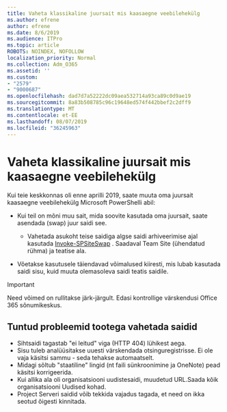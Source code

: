 ```yaml
---
title: Vaheta klassikaline juursait mis kaasaegne veebilehekülg
ms.author: efrene
author: efrene
ms.date: 8/6/2019
ms.audience: ITPro
ms.topic: article
ROBOTS: NOINDEX, NOFOLLOW
localization_priority: Normal
ms.collection: Adm_O365
ms.assetid: ''
ms.custom:
- "2579"
- "9000687"
ms.openlocfilehash: dad7d7a52222dc09aea532714a93ca89c0d9ae19
ms.sourcegitcommit: 8a83b508785c96c19648ed574f442bbef2c2dff9
ms.translationtype: MT
ms.contentlocale: et-EE
ms.lasthandoff: 08/07/2019
ms.locfileid: "36245963"
---
```

# <a name="swap-your-classic-root-site-with-a-modern-site"></a>Vaheta klassikaline juursait mis kaasaegne veebilehekülg

Kui teie keskkonnas oli enne aprilli 2019, saate muuta oma juursait kaasaegne veebilehekülg Microsoft PowerShelli abil:

- Kui teil on mõni muu sait, mida soovite kasutada oma juursait, saate asendada (swap) juur saidi see. 
    - Vahetada asukoht teise saidiga algse saidi arhiveerimise ajal kasutada [Invoke-SPSiteSwap](https://docs.microsoft.com/powershell/module/sharepoint-online/invoke-spositeswap?view=sharepoint-ps) . Saadaval Team Site (ühendatud rühma) ja teatise ala. 

- Võetakse kasutusele täiendavad võimalused kiiresti, mis lubab kasutada saidi sisu, kuid muuta olemasoleva saidi teatis saidile. 
>[!Important]
>Need võimed on rullitakse järk-järgult. Edasi kontrollige värskendusi Office 365 sõnumikeskus. 

## <a name="known-issues-with-swapping-sites"></a>Tuntud probleemid tootega vahetada saidid

- Sihtsaidi tagastab "ei leitud" viga (HTTP 404) lühikest aega.
- Sisu tuleb analüüsitakse uuesti värskendada otsinguregistrisse. Ei ole vaja käsitsi sammu - seda tehakse automaatselt.
- Midagi sõltub "staatiline" lingid (nt faili sünkroonimine ja OneNote) pead käsitsi korrigeerida.
- Kui allika ala oli organisatsiooni uudistesaidi, muudetud URL.Saada kõik organisatsiooni Uudised kohad.
- Project Serveri saidid võib tekkida vajadus tagada, et need on ikka seotud õigesti kinnitada.





